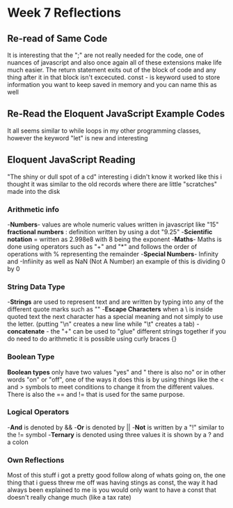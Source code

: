 # Week 7 Reflections

## Re-read of Same Code

It is interesting that the ";" are not really needed for the code, one of nuances of javascript and also once again all of these extensions make life much easier.
The return statement exits out of the block of code and any thing after it in that block isn't excecuted.
const - is keyword used to store information you want to keep saved in memory and you can name this as well

## Re-Read the Eloquent JavaScript Example Codes

It all seems similar to while loops in my other programming classes, however the keyword "let" is new and interesting

## Eloquent JavaScript Reading

"The shiny or dull spot of a cd" interesting i didn't know it worked like this i thought it was similar to the old records where there are little "scratches" made into the disk

### Arithmetic info

-**Numbers**- values are whole numeric values written in javascript like "15"
**fractional numbers**
: definition written by using a dot "9.25"
-**Scientific notation** = written as 2.998e8 with 8 being the exponent
-**Maths**- Maths is done using operators such as "+" and "*" and follows the order of operations with % representing the remainder
-**Special Numbers**- Infinity and -Infiinity as well as NaN (Not A Number) an example of this is dividing 0 by 0

### String Data Type

-**Strings** are used to represent text and are written by typing into any of the different quote marks such as ""
-**Escape Characters** when a \ is inside quoted text the next character has a special meaning and not simply to use the letter. (putting "\n" creates a new line while "\t" creates a tab)
-**concatenate** - the "+" can be used to "glue" different strings together if you do need to do arithmetic it is possible using curly braces {}

### Boolean Type

**Boolean types** only have two values "yes" and " there is also no" or in other words "on" or "off", one of the ways it does this is by using things like the < and >  symbols to meet conditions to change it from the different values. There is also the == and != that is used for the same purpose.

### Logical Operators

-**And** is denoted by &&
-**Or** is denoted by ||
-**Not** is written by a "!" similar to the != symbol
-**Ternary** is denoted using three values it is shown by a ? and a colon

### Own Reflections

Most of this stuff i got a pretty good follow along of whats going on, the one thing that i guess threw me off was having stings as const, the way it had always been explained to me is you would only want to have a const that doesn't really change much (like a tax rate)
